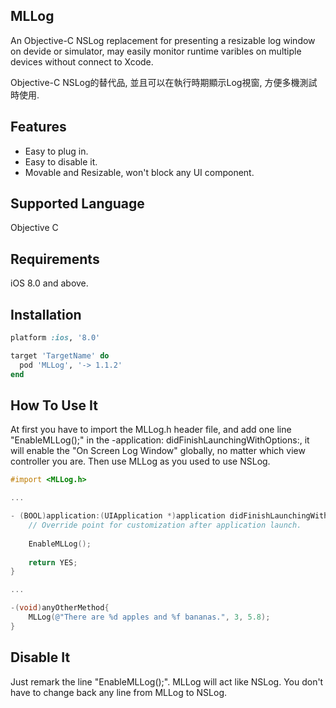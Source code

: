 ## MLLog
An Objective-C NSLog replacement for presenting a resizable log window on devide or simulator, may easily monitor runtime varibles on multiple devices without connect to Xcode.

Objective-C NSLog的替代品, 並且可以在執行時期顯示Log視窗, 方便多機測試時使用.

## Features
- Easy to plug in.
- Easy to disable it.
- Movable and Resizable, won't block any UI component.

## Supported Language
Objective C

## Requirements
iOS 8.0 and above.

## Installation
```ruby
platform :ios, '8.0'

target 'TargetName' do
  pod 'MLLog', '-> 1.1.2'
end
```
## How To Use It
At first you have to import the MLLog.h header file, and add one line "EnableMLLog();" in the -application: didFinishLaunchingWithOptions:, it will enable the "On Screen Log Window" globally, no matter which view controller you are. Then use MLLog as you used to use NSLog.

```objective-c
#import <MLLog.h>

...

- (BOOL)application:(UIApplication *)application didFinishLaunchingWithOptions:(NSDictionary *)launchOptions {
    // Override point for customization after application launch.
    
    EnableMLLog();
    
    return YES;
}

...

-(void)anyOtherMethod{
    MLLog(@"There are %d apples and %f bananas.", 3, 5.8);
}

```

## Disable It
Just remark the line "EnableMLLog();". MLLog will act like NSLog. You don't have to change back any line from MLLog to NSLog.
